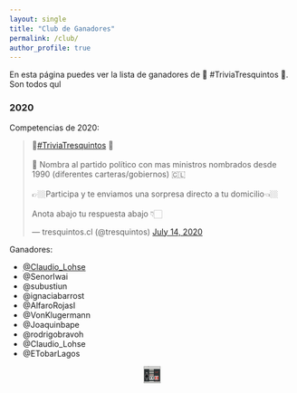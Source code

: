 ```yaml
---
layout: single
title: "Club de Ganadores"
permalink: /club/
author_profile: true
---
```


En esta página puedes ver la lista de ganadores de 📣 #TriviaTresquintos 📣. Son todos qul

### 2020

Competencias de 2020:


<div class="center">
<blockquote class="twitter-tweet"><p lang="es" dir="ltr">📣<a href="https://twitter.com/hashtag/TriviaTresquintos?src=hash&amp;ref_src=twsrc%5Etfw">#TriviaTresquintos</a> 📣<br><br>🥁 Nombra al partido político con mas ministros nombrados desde 1990 (diferentes carteras/gobiernos) 🇨🇱<br><br>👉🏼Participa y te enviamos una sorpresa directo a tu domicilio👈🏼 <br><br>Anota abajo tu respuesta abajo 👇🏻</p>&mdash; tresquintos.cl (@tresquintos) <a href="https://twitter.com/tresquintos/status/1283161794647863298?ref_src=twsrc%5Etfw">July 14, 2020</a></blockquote> <script async src="https://platform.twitter.com/widgets.js" charset="utf-8"></script>
</div>

Ganadores:

- [@Claudio_Lohse](https://twitter.com/Claudio_Lohse)
- @SenorIwai
- @subustiun
- @ignaciabarrost
- @AlfaroRojasI
- @VonKlugermann
- @Joaquinbape
- @rodrigobravoh
- @Claudio_Lohse
- @ETobarLagos


<!-- NES -->
<style>
.aligncenter {
    text-align: center;
}
</style>
<p class="aligncenter">
    <img src="/images/nes.png" width="30" height="30" alt="konami" />
</p>
<script src="/js/topsecret.js"></script>


<!-- Favicon -->
<link rel="apple-touch-icon" sizes="180x180" href="/apple-touch-icon.png">
<link rel="icon" type="image/png" sizes="32x32" href="/favicon-32x32.png">
<link rel="icon" type="image/png" sizes="16x16" href="/favicon-16x16.png">
<link rel="manifest" href="/site.webmanifest">
<link rel="mask-icon" href="/safari-pinned-tab.svg" color="#5bbad5">
<meta name="msapplication-TileColor" content="#b91d47">
<meta name="theme-color" content="#ffffff">
